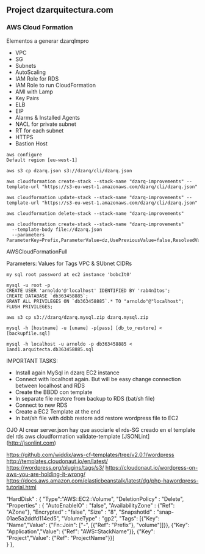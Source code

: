 ## Project dzarquitectura.com
### AWS Cloud Formation

Elementos a generar dzarqImpro

- VPC
- SG
- Subnets
- AutoScaling
- IAM Role for RDS
- IAM Role to run CloudFormation
- AMI with Lamp
- Key Pairs
- ELB
- EIP
- Alarms & Installed Agents
- NACL for private subnet
- RT for each subnet
- HTTPS
- Bastion Host

```
aws configure 
Default region [eu-west-1]

aws s3 cp dzarq.json s3://dzarq/cli/dzarq.json

aws cloudformation create-stack --stack-name "dzarq-improvements" --template-url "https://s3-eu-west-1.amazonaws.com/dzarq/cli/dzarq.json"

aws cloudformation update-stack --stack-name "dzarq-improvements" --template-url "https://s3-eu-west-1.amazonaws.com/dzarq/cli/dzarq.json"

aws cloudformation delete-stack --stack-name "dzarq-improvements"

aws cloudformation create-stack --stack-name "dzarq-improvements" 
  --template-body file://dzarq.json 
  --parameters ParameterKey=Prefix,ParameterValue=dz,UsePreviousValue=false,ResolvedValue=dz

```

AWSCloudFormationFull



Parameters:
Values for Tags
VPC & SUbnet CIDRs

```
my sql root password at ec2 instance 'bobcIt0'

mysql -u root -p
CREATE USER 'arnoldo'@'localhost' IDENTIFIED BY 'rab4nItos';
CREATE DATABASE `db363458885`;
GRANT ALL PRIVILEGES ON `db363458885`.* TO "arnoldo"@"localhost";
FLUSH PRIVILEGES;

aws s3 cp s3://dzarq/dzarq.mysql.zip dzarq.mysql.zip

mysql -h [hostname] -u [uname] -p[pass] [db_to_restore] < [backupfile.sql]

mysql -h localhost -u arnoldo -p db363458885 < 1and1.arquitecta.db363458885.sql

```

IMPORTANT TASKS:
- Install again MySql in dzarq EC2 instance
- Connect with localhost again. But will be easy change connection between localhost and RDS
- Create the BBDD con template
- In separate file restore from backup to RDS (bat/sh file)
- Connect to new RDS
- Create a EC2 Template at the end
- In bat/sh file with ddbb restore add restore wordpress file to EC2

OJO
Al crear server.json hay que asociarle el rds-SG creado en el template del rds
aws cloudformation validate-template
[JSONLint] (http://jsonlint.com)

https://github.com/widdix/aws-cf-templates/tree/v2.0.1/wordpress
http://templates.cloudonaut.io/en/latest/
https://wordpress.org/plugins/tags/s3/
https://cloudonaut.io/wordpress-on-aws-you-are-holding-it-wrong/
https://docs.aws.amazon.com/elasticbeanstalk/latest/dg/php-hawordpress-tutorial.html



"HardDisk" : {
  "Type":"AWS::EC2::Volume",
  "DeletionPolicy" : "Delete",
  "Properties" : {
	"AutoEnableIO" : "false",
	"AvailabilityZone" : {"Ref": "AZone"},
	"Encrypted" : "false",
	"Size" : "8",
	"SnapshotId" : "snap-01ae5a2ddfd114ed5",
	"VolumeType" : "gp2",
	"Tags": [{"Key": "Name","Value": {"Fn::Join": ["-", [{"Ref": "Prefix"}, "volume"]]}},
			 {"Key": "Application","Value": {"Ref": "AWS::StackName"}},
			 {"Key": "Project","Value": {"Ref": "ProjectName"}}]		
  }
},



